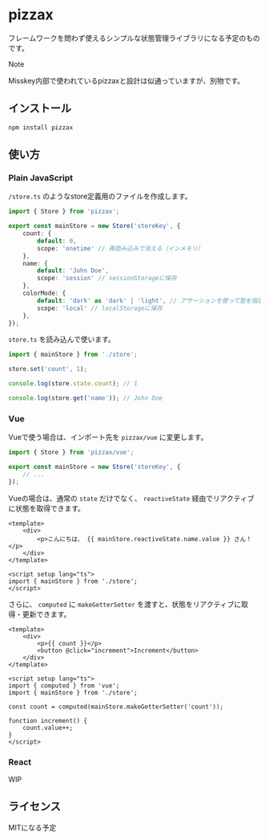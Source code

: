 # pizzax

フレームワークを問わず使えるシンプルな状態管理ライブラリになる予定のものです。

> [!NOTE]
> Misskey内部で使われているpizzaxと設計は似通っていますが、別物です。

## インストール

```bash
npm install pizzax
```

## 使い方

### Plain JavaScript

`/store.ts` のようなstore定義用のファイルを作成します。

```ts
import { Store } from 'pizzax';

export const mainStore = new Store('storeKey', {
    count: {
        default: 0,
        scope: 'onetime' // 再読み込みで消える（インメモリ）
    },
    name: {
        default: 'John Doe',
        scope: 'session' // sessionStorageに保存
    },
    colorMode: {
        default: 'dark' as 'dark' | 'light', // アサーションを使って型を指定できる
        scope: 'local' // localStorageに保存
    },
});
```

`store.ts` を読み込んで使います。

```ts
import { mainStore } from './store';

store.set('count', 1);

console.log(store.state.count); // 1

console.log(store.get('name')); // John Doe
```

### Vue

Vueで使う場合は、インポート先を `pizzax/vue` に変更します。

```ts
import { Store } from 'pizzax/vue';

export const mainStore = new Store('storeKey', {
    // ...
});
```

Vueの場合は、通常の `state` だけでなく、 `reactiveState` 経由でリアクティブに状態を取得できます。

```vue
<template>
    <div>
        <p>こんにちは、 {{ mainStore.reactiveState.name.value }} さん！</p>
    </div>
</template>

<script setup lang="ts">
import { mainStore } from './store';
</script>
```

さらに、 `computed` に `makeGetterSetter` を渡すと、状態をリアクティブに取得・更新できます。

```vue
<template>
    <div>
        <p>{{ count }}</p>
        <button @click="increment">Increment</button>
    </div>
</template>

<script setup lang="ts">
import { computed } from 'vue';
import { mainStore } from './store';

const count = computed(mainStore.makeGetterSetter('count'));

function increment() {
    count.value++;
}
</script>
```

### React

WIP

## ライセンス

MITになる予定
